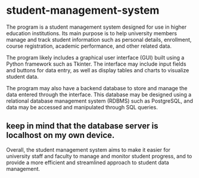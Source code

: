 # student-management-system
The program is a student management system designed for use in higher education institutions. Its main purpose is to help university members manage and track student information such as personal details, enrollment, course registration, academic performance, and other related data.

The program likely includes a graphical user interface (GUI) built using a Python framework such as Tkinter. The interface may include input fields and buttons for data entry, as well as display tables and charts to visualize student data.

The program may also have a backend database to store and manage the data entered through the interface. This database may be designed using a relational database management system (RDBMS) such as PostgreSQL, and data may be accessed and manipulated through SQL queries.
## keep in mind that the database server is localhost on my own device.
Overall, the student management system aims to make it easier for university staff and faculty to manage and monitor student progress, and to provide a more efficient and streamlined approach to student data management.
